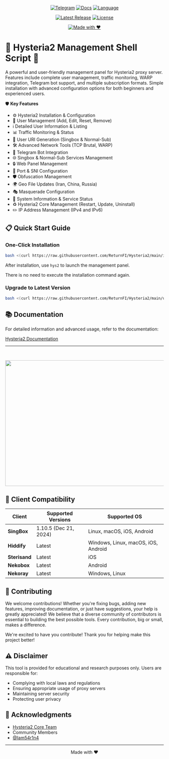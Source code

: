<div align="center">

[![Telegram](https://img.shields.io/badge/Telegram-Join%20Chat-26A5E4?logo=telegram&logoColor=white)](https://t.me/hysteria2_panel)
[![Docs](https://img.shields.io/badge/Docs-Read%20Now-FFA500?logo=bookstack&logoColor=white)](https://returnfi.github.io/Hys2-docs/)
[![Language](https://img.shields.io/badge/Language-Persian-009688?logo=google-translate&logoColor=white)](README-fa.md)  

[![Latest Release](https://img.shields.io/badge/Release-Latest-brightgreen?logo=github)](https://github.com/ReturnFI/Hysteria2/releases)
[![License](https://img.shields.io/badge/License-MIT-blueviolet?logo=open-source-initiative&logoColor=white)](LICENSE)  

[![Made with ❤️](https://img.shields.io/badge/Made%20with-%E2%9D%A4-red)](#)

</div>


# 🚀 Hysteria2 Management Shell Script 🚀

A powerful and user-friendly management panel for Hysteria2 proxy server. Features include complete user management, traffic monitoring, WARP integration, Telegram bot support, and multiple subscription formats. Simple installation with advanced configuration options for both beginners and experienced users.

🛡️ **Key Features**

- ⚙️ Hysteria2 Installation & Configuration
- 👤 User Management (Add, Edit, Reset, Remove)
- ℹ️ Detailed User Information & Listing
- 📊 Traffic Monitoring & Status
- 🔗 User URI Generation (Singbox & Normal-Sub)
- 🛠️ Advanced Network Tools (TCP Brutal, WARP)
- 🤖 Telegram Bot Integration
- 🌐 Singbox & Normal-Sub Services Management
- 🔒 Web Panel Management
- 🔄 Port & SNI Configuration
- 🛡️ Obfuscation Management
- 🌍 Geo File Updates (Iran, China, Russia)
- 🎭 Masquerade Configuration
- 🚀 System Information & Service Status
- ♻️ Hysteria2 Core Management (Restart, Update, Uninstall)
- ✏️ IP Address Management (IPv4 and IPv6)



## 📋 Quick Start Guide

### One-Click Installation
```bash
bash <(curl https://raw.githubusercontent.com/ReturnFI/Hysteria2/main/install.sh)
```
After installation, use `hys2` to launch the management panel.

There is no need to execute the installation command again.

### Upgrade to Latest Version
```bash
bash <(curl https://raw.githubusercontent.com/ReturnFI/Hysteria2/main/upgrade.sh)
```
## 📚 Documentation

For detailed information and advanced usage, refer to the documentation:

[Hysteria2 Documentation](https://returnfi.github.io/Hys2-docs/)

---


<br />
<p align="center">
 <img src="https://github.com/user-attachments/assets/2a1d46d4-b776-4a5a-bba1-f6f4e047591a" width="700" height="400">
</p>

## 🔄 Client Compatibility

| Client        | Supported Versions             | Supported OS                                                              |
|---------------|--------------------------------|---------------------------------------------------------------------------|
| **SingBox**   | 1.10.5 (Dec 21, 2024)          | Linux, macOS, iOS, Android                                        |
| **Hiddify**   | Latest                         | Windows, Linux, macOS, iOS, Android                                        |
| **Sterisand** | Latest                         | iOS                                                                       |
| **Nekobox**   | Latest                         | Android                                                                  |
| **Nekoray**   | Latest                         | Windows, Linux                                                            |


## 🤝 Contributing

We welcome contributions! Whether you're fixing bugs, adding new features, improving documentation, or just have suggestions, your help is greatly appreciated! We believe that a diverse community of contributors is essential to building the best possible tools.  Every contribution, big or small, makes a difference.

We're excited to have you contribute! Thank you for helping make this project better!

## ⚠️ Disclaimer

This tool is provided for educational and research purposes only. Users are responsible for:
- Complying with local laws and regulations
- Ensuring appropriate usage of proxy servers
- Maintaining server security
- Protecting user privacy

## 🙏 Acknowledgments

- [Hysteria2 Core Team ](https://github.com/apernet/hysteria)
- Community Members
- [@Iam54r1n4](https://github.com/Iam54r1n4)

---

<p align="center">Made with ❤️</p>
